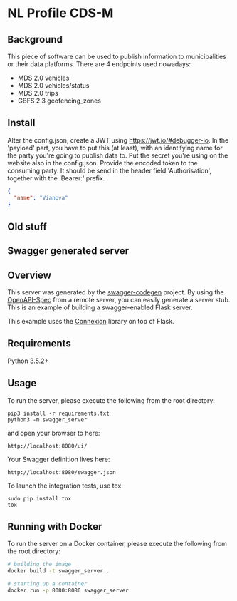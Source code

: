 # NL Profile CDS-M

## Background

This piece of software can be used to publish information to municipalities or their data platforms. There are 4 endpoints used nowadays:  

- MDS 2.0 vehicles
- MDS 2.0 vehicles/status
- MDS 2.0 trips
- GBFS 2.3 geofencing_zones

## Install

Alter the config.json, create a JWT using https://jwt.io/#debugger-io. In the 'payload' part, you have to put this (at least), with an identifying name for the party you're going to publish data to. Put the secret you're using on the website also in the config.json. Provide the encoded token to the consuming party. It should be send in the header field 'Authorisation', together with the 'Bearer:' prefix.

```json
{
  "name": "Vianova"
}
```

## Old stuff

## Swagger generated server

## Overview

This server was generated by the [swagger-codegen](https://github.com/swagger-api/swagger-codegen) project. By using the
[OpenAPI-Spec](https://github.com/swagger-api/swagger-core/wiki) from a remote server, you can easily generate a server stub.  This
is an example of building a swagger-enabled Flask server.

This example uses the [Connexion](https://github.com/zalando/connexion) library on top of Flask.

## Requirements
Python 3.5.2+

## Usage
To run the server, please execute the following from the root directory:

```
pip3 install -r requirements.txt
python3 -m swagger_server
```

and open your browser to here:

```
http://localhost:8080/ui/
```

Your Swagger definition lives here:

```
http://localhost:8080/swagger.json
```

To launch the integration tests, use tox:
```
sudo pip install tox
tox
```

## Running with Docker

To run the server on a Docker container, please execute the following from the root directory:

```bash
# building the image
docker build -t swagger_server .

# starting up a container
docker run -p 8080:8080 swagger_server
```